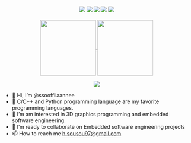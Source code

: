 <h4 align="center">
<img src="https://readme-components.vercel.app/api?component=logo&logo=git&text=false&animation=spin&fill=black&textfill=bface6&">
<img src="https://readme-components.vercel.app/api?component=logo&logo=llvm&text=false&animation=spin&fill=black&textfill=bface6&">
<img src="https://readme-components.vercel.app/api?component=logo&logo=c&text=false&animation=spin&fill=black&textfill=bface6&">
<img src="https://readme-components.vercel.app/api?component=logo&logo=rust&text=false&animation=spin&fill=black&textfill=bface6&">
<img src="https://readme-components.vercel.app/api?component=logo&logo=linux&text=false&animation=spin&fill=black&textfill=bface6&">
</h4>

<p align="center">
  <a href="https://github.com/ssooffiiaannee">
    <img align="center"
         height="150em"
         src="https://github-readme-stats.vercel.app/api?username=ssooffiiaannee&show_icons=true&include_all_commits=true&count_private=true&theme=apprentice&hide_border=true&bg_color=0D1117" />
  </a>
    
  <a href="https://github.com/ssooffiiaannee">
    <img align="center"
         height="150em"
         src="https://github-readme-stats.vercel.app/api/top-langs?username=ssooffiiaannee&show_icons=true&include_all_commits=true&count_private=true&theme=apprentice&hide_border=true&bg_color=0D1117&layout=compact" />
  </a>
</p>

<p align="center">
  <a href="https://github.com/ssooffiiaannee">
    <img
      align="center"
      src="https://github-profile-trophy.vercel.app/?username=ssooffiiaannee&theme=onedark&no-frame=true&row=1&&margin-w=20&no-bg=true"/>
  </a>
</p>


- 👋 Hi, I’m @ssooffiiaannee
- 👀 C/C++ and Python programming language are my favorite programming languages.
- 🌱 I’m am interested in 3D graphics programming and embedded software engineering.
- 💞️ I’m ready to collaborate on Embedded software engineering projects
- 📫 How to reach me h.sousou97@gmail.com

<!---
ssooffiiaannee/ssooffiiaannee is a ✨ special ✨ repository because its `README.md` (this file) appears on your GitHub profile.
You can click the Preview link to take a look at your changes.
--->
